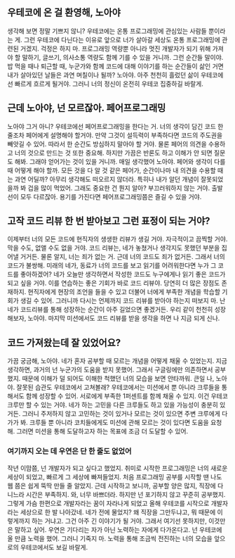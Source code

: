 ## 우테코에 온 걸 환영해, 노아야

생각해 보면 정말 기쁘지 않니? 우테코에는 온통 프로그래밍에 관심있는 사람들 뿐이라는 게. 그런 우테코에 다닌다는 이유로 앞으로 너가 살아갈 세상도 온통 프로그래밍에 관련된 거겠지. 걱정은 하지 마. 프로그래밍 역량뿐 아니라 멋진 개발자가 되기 위해 가져야 할 말하기, 글쓰기, 의사소통 역량도 함께 기를 수 있을 거니까.
그런 순간들 말이야. 밥 먹을 때나 퇴근할 때, 누군가와 함께 코드에 대해 이야기를 하는 순간들이 삶인 거면 내가 살아있던 날들은 과연 며칠이나 될까? 노아야. 아주 천천히 흘렀던 삶이 우테코에선 빠르게 흐르게 될거야. 그러니 너의 정신이 온전히 우테코 집중하길 바랄게.

## 근데 노아야, 넌 모르잖아. 페어프로그래밍

노아야 그거 아니? 우테코에선 페어프로그래밍을 한다는 거. 너의 생각이 담긴 코드 한 줄조차 페어에게 설명해야 할거야. 만약 그것이 설득력이 부족하다면 코드의 주도권을 빼앗길 수 있어. 따라서 한 순간도 방심하지 말아야 할 거야. 물론 페어의 의견을 수용하고 너의 것으로 만드는 것 또한 중요해. 하지만 가끔은 반론도 하고 이해가 안 되면 질문도 해봐. 그래야 얻어가는 것이 있을 거니까.
매일 생각했어 노아야. 페어와 생각이 다를 때 어떻게 해야 할까. 모든 것을 다 알 것 같은 페어가, 순간이나마 내 의견을 수용할 때는 과연 어딜까? 아무리 생각해도 떠오르지 않더라. 특히나 내가 알던 개념이 잘못되었을까 봐 겁을 많이 먹었어. 그래도 중요한 건 뭔지 알아? 부끄러워하지 않는 거야. 출발선이 모두 다르잖아. 용기를 가진다면 페어프로그래밍쯤은 즐길 수 있을 거야.

## 고작 코드 리뷰 한 번 받아보고 그런 표정이 되는 거야?

이제부터 너의 모든 코드에 현직자의 생생한 리뷰가 생길 거야. 자극적이고 끔찍할 거야. 막을 수도, 없앨 수도 없을 거야. 코드 리뷰는, 네가 놓쳤거나 생각지도 못했던 부분을 집어낼 거거든. 물론 알지, 너는 죄가 없는 거. 근데 너의 코드도 죄가 없거든. 그래서 너의 코드가 불쌍해. 미래의 네가, 동료가 너의 코드를 보고 읽기를 어려워한다면 누가 그 코드를 좋아하겠어? 네가 오늘만 생각하면서 작성한 코드도 누구에게나 읽기 좋은 코드가 되고 싶을 거야. 이를 연습하는 좋은 기회가 바로 코드 리뷰야. 당연히 더 많은 장점도 존재하지. 현직자에게 현장의 조언을 들을 수 있고 더불어 너에게 부족한 개념을 학습할 기회가 생길 수 있어.
그러니까 다시는 언제까지 코드 리뷰를 받아야 하는지 떠보지 마. 난 네가 코드리뷰를 통해 성장하는 순간이 아주 길었으면 좋겠거든. 우리 같이 천천히 성장해보자, 노아야. 마지막 미션에서도 코드 리뷰를 받을 생각을 하면 나 지금 되게 신나.

## 코드 가져왔는데 잘 있었어요?

가끔 궁금해, 노아야. 네가 혼자 공부할 때 모르는 개념을 어떻게 채울 수 있었는지. 지금 생각하면, 과거의 넌 누군가의 도움을 받지 못했어. 그래서 구글링에만 의존하면서 공부했지. 때문에 이해가 덜 되어도 이해한 척했던 너의 모습을 보면 안타까워. 큰일 나, 노아야. 잘못된 습관도 우테코에서 고쳐볼래?
우테코에서는 미션에서 뿐 아니라 크루들을 통해서도 함께 성장할 수 있어. 서로에게 부족한 1퍼센트를 함께 채울 수 있지. 이건 우테코 크루만 할 수 있는 거야. 네가 하는 고민을 다른 크루들도 하고 있을 가능성이 충분히 있거든. 그러니 주저하지 않고 고민하는 것이 있거나 모르는 것이 있으면 주변 크루에게 다가가 봐.
크루들 뿐 아니라 코치들에게도 미션에 관해 모르는 것이 있다면 도움을 요청해. 그러면 미션을 통해 도달하고자 하는 목표에 조금 더 도달할 수 있어.

### 여기까지 오는 데 우연은 단 한 줄도 없었어

작년 이맘쯤, 넌 개발자가 되고 싶다고 했었지. 취미로 시작한 프로그래밍은 너의 새로운 세상이 되었고, 빠르게 그 세상에 빠져들었지. 처음 프로그래밍 공부를 시작할 땐 나도 웹 쯤은 쉽게 뚝딱 만들 줄 알았지. 근데 시작하고 보니까, 공부할 양은 많지, 직장에 다니느라 시간은 부족하지. 와, 너무 바쁘더라. 하지만 넌 포기하지 않고 꾸준히 공부했지. 그렇게 가슴 한편으로 개발자라는 꿈이 자라나게 되었고 올해 우테코를 시작으로 개발자라는 세상으로 한 발 나아갔네.
네가 전에 물었지? 왜 직장을 그만두냐고, 뭐 때문에 이렇게까지 하는 거냐고. 그건 아주 긴 이야기가 될 거야. 그래서 여기선 못하지만, 이것만은 말하고 싶어. 우연은 기다리는 자가 아닌 노력하는 자에게 다가온다고. 넌 우테코에 올 만큼 노력을 했어. 그러니 기죽지 마. 노력을 통해 조금씩 전진하는 너의 모습을 앞으로의 우테코에서도 보길 바랄게.
